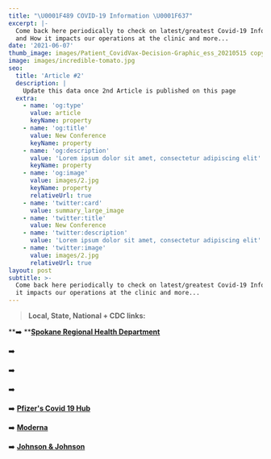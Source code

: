 ```yaml
---
title: "\U0001F489 COVID-19 Information \U0001F637"
excerpt: |-
  Come back here periodically to check on latest/greatest Covid-19 Info 
  and How it impacts our operations at the clinic and more...
date: '2021-06-07'
thumb_image: images/Patient_CovidVax-Decision-Graphic_ess_20210515 copy.png
image: images/incredible-tomato.jpg
seo:
  title: 'Article #2'
  description: |
    Update this data once 2nd Article is published on this page
  extra:
    - name: 'og:type'
      value: article
      keyName: property
    - name: 'og:title'
      value: New Conference
      keyName: property
    - name: 'og:description'
      value: 'Lorem ipsum dolor sit amet, consectetur adipiscing elit'
      keyName: property
    - name: 'og:image'
      value: images/2.jpg
      keyName: property
      relativeUrl: true
    - name: 'twitter:card'
      value: summary_large_image
    - name: 'twitter:title'
      value: New Conference
    - name: 'twitter:description'
      value: 'Lorem ipsum dolor sit amet, consectetur adipiscing elit'
    - name: 'twitter:image'
      value: images/2.jpg
      relativeUrl: true
layout: post
subtitle: >-
  Come back here periodically to check on latest/greatest Covid-19 Info and How
  it impacts our operations at the clinic and more...
---
```

> **Local, State, National + CDC links:**

**➡️   **[**Spokane Regional Health Department**](https://srhd.org/)

➡️

➡️

➡️

➡️   [**Pfizer's Covid 19 Hub**](https://www.pfizer.com/science/coronavirus)

➡️   [**Moderna**](https://www.modernatx.com/covid-19-resources/publications-and-external-resources)

➡️   [**Johnson & Johnson**](https://www.jnj.com/covid-19)
